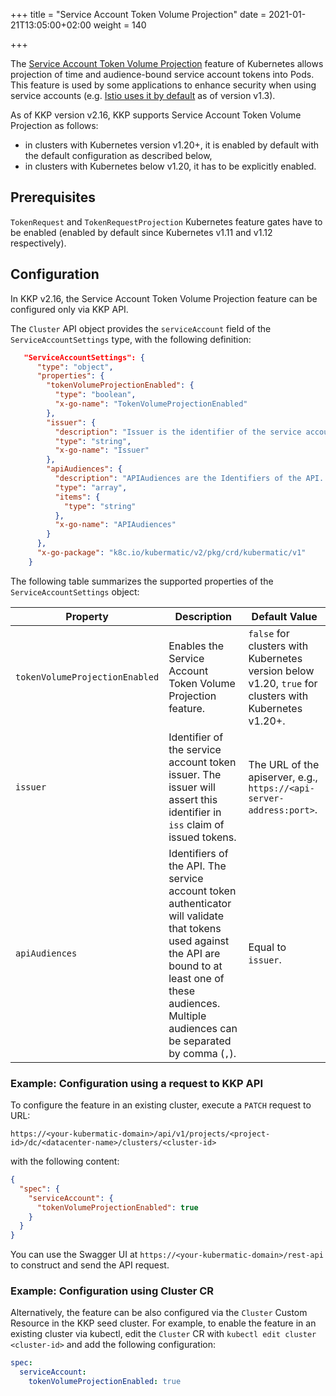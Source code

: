 +++
title = "Service Account Token Volume Projection"
date = 2021-01-21T13:05:00+02:00
weight = 140

+++

The [Service Account Token Volume Projection](https://kubernetes.io/docs/tasks/configure-pod-container/configure-service-account/#service-account-token-volume-projection)
feature of Kubernetes allows projection of time and audience-bound service account tokens into Pods. This feature
is used by some applications to enhance security when using service accounts
(e.g. [Istio uses it by default](https://istio.io/latest/docs/ops/best-practices/security/#configure-third-party-service-account-tokens) as of version v1.3).

As of KKP version v2.16, KKP supports Service Account Token Volume Projection as follows:
- in clusters with Kubernetes version v1.20+, it is enabled by default with the default configuration as described below,
- in clusters with Kubernetes below v1.20, it has to be explicitly enabled.

## Prerequisites
`TokenRequest` and `TokenRequestProjection` Kubernetes feature gates have to be enabled (enabled by default since
Kubernetes v1.11 and v1.12 respectively).

## Configuration
In KKP v2.16, the Service Account Token Volume Projection feature can be configured only via KKP API.

The `Cluster` API object provides the `serviceAccount` field of the `ServiceAccountSettings` type, with the following definition:

```json
   "ServiceAccountSettings": {
      "type": "object",
      "properties": {
        "tokenVolumeProjectionEnabled": {
          "type": "boolean",
          "x-go-name": "TokenVolumeProjectionEnabled"
        },
        "issuer": {
          "description": "Issuer is the identifier of the service account token issuer. If this is not specified, it will be set to the URL of apiserver by default",
          "type": "string",
          "x-go-name": "Issuer"
        },
        "apiAudiences": {
          "description": "APIAudiences are the Identifiers of the API. If this is not specified, it will be set to a single element list containing the issuer URL",
          "type": "array",
          "items": {
            "type": "string"
          },
          "x-go-name": "APIAudiences"
        }
      },
      "x-go-package": "k8c.io/kubermatic/v2/pkg/crd/kubermatic/v1"
    }
```

The following table summarizes the supported properties of the `ServiceAccountSettings` object:

| Property                       | Description | Default Value |
| ------------------------------ | ----------- | ------------- |
| `tokenVolumeProjectionEnabled` | Enables the Service Account Token Volume Projection feature. | `false` for clusters with Kubernetes version below v1.20, `true` for clusters with Kubernetes v1.20+. |
| `issuer`                       | Identifier of the service account token issuer. The issuer will assert this identifier in `iss` claim of issued tokens. | The URL of the apiserver, e.g., `https://<api-server-address:port>`. |
| `apiAudiences`                 | Identifiers of the API. The service account token authenticator will validate that tokens used against the API are bound to at least one of these audiences. Multiple audiences can be separated by comma (`,`). | Equal to `issuer`. |


### Example: Configuration using a request to KKP API
To configure the feature in an existing cluster, execute a `PATCH` request to URL:

`https://<your-kubermatic-domain>/api/v1/projects/<project-id>/dc/<datacenter-name>/clusters/<cluster-id>` 

with the following content:

```json
{
  "spec": {
    "serviceAccount": {
      "tokenVolumeProjectionEnabled": true
    }
  }
}
```

You can use the Swagger UI at `https://<your-kubermatic-domain>/rest-api` to construct and send the API request.


### Example: Configuration using Cluster CR
Alternatively, the feature can be also configured via the `Cluster` Custom Resource in the KKP seed cluster.
For example, to enable the feature in an existing cluster via kubectl, edit the `Cluster` CR with
`kubectl edit cluster <cluster-id>` and add the following configuration:

```yaml
spec:
  serviceAccount:
    tokenVolumeProjectionEnabled: true
```

